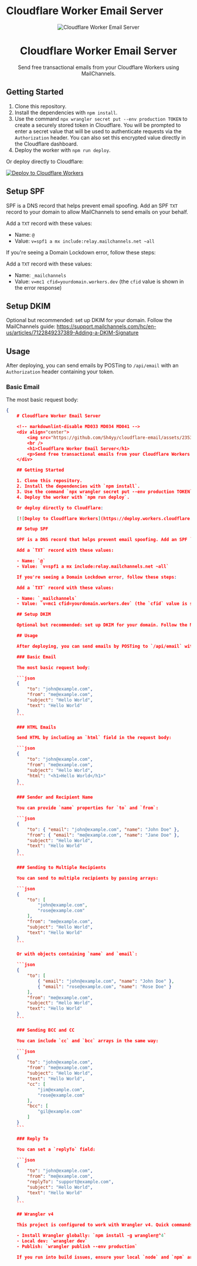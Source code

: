 # Cloudflare Worker Email Server

<!-- markdownlint-disable MD033 MD034 -->
<div align="center">
 <img src="https://github.com/Sh4yy/cloudflare-email/assets/23535123/36a28753-7ded-45ef-bfed-fcc308658b33" alt="Cloudflare Worker Email Server"/>
 <br>
  <h1>Cloudflare Worker Email Server</h1>
 <p>Send free transactional emails from your Cloudflare Workers using MailChannels.</p>
</div>

## Getting Started

1. Clone this repository.
2. Install the dependencies with `npm install`.
3. Use the command `npx wrangler secret put --env production TOKEN` to create a securely stored token in Cloudflare. You will be prompted to enter a secret value that will be used to authenticate requests via the `Authorization` header. You can also set this encrypted value directly in the Cloudflare dashboard.
4. Deploy the worker with `npm run deploy`.

Or deploy directly to Cloudflare:

[![Deploy to Cloudflare Workers](https://deploy.workers.cloudflare.com/button)](https://deploy.workers.cloudflare.com/?url=https://github.com/Sh4yy/cloudflare-email)

## Setup SPF

SPF is a DNS record that helps prevent email spoofing. Add an SPF `TXT` record to your domain to allow MailChannels to send emails on your behalf.

Add a `TXT` record with these values:

- Name: `@`
- Value: `v=spf1 a mx include:relay.mailchannels.net ~all`

If you're seeing a Domain Lockdown error, follow these steps:

Add a `TXT` record with these values:

- Name: `_mailchannels`
- Value: `v=mc1 cfid=yourdomain.workers.dev` (the `cfid` value is shown in the error response)

## Setup DKIM

Optional but recommended: set up DKIM for your domain. Follow the MailChannels guide: https://support.mailchannels.com/hc/en-us/articles/7122849237389-Adding-a-DKIM-Signature

## Usage

After deploying, you can send emails by POSTing to `/api/email` with an `Authorization` header containing your token.

### Basic Email

The most basic request body:

```json
{
    # Cloudflare Worker Email Server

    <!-- markdownlint-disable MD033 MD034 MD041 -->
    <div align="center">
        <img src="https://github.com/Sh4yy/cloudflare-email/assets/23535123/36a28753-7ded-45ef-bfed-fcc308658b33" alt="Cloudflare Worker Email Server" />
        <br />
        <h1>Cloudflare Worker Email Server</h1>
        <p>Send free transactional emails from your Cloudflare Workers using MailChannels.</p>
    </div>

    ## Getting Started

    1. Clone this repository.
    2. Install the dependencies with `npm install`.
    3. Use the command `npx wrangler secret put --env production TOKEN` to create a securely stored token in Cloudflare. You will be prompted to enter a secret value that will be used to authenticate requests via the `Authorization` header. You can also set this encrypted value directly in the Cloudflare dashboard.
    4. Deploy the worker with `npm run deploy`.

    Or deploy directly to Cloudflare:

    [![Deploy to Cloudflare Workers](https://deploy.workers.cloudflare.com/button)](https://deploy.workers.cloudflare.com/?url=https://github.com/Sh4yy/cloudflare-email)

    ## Setup SPF

    SPF is a DNS record that helps prevent email spoofing. Add an SPF `TXT` record to your domain to allow MailChannels to send emails on your behalf.

    Add a `TXT` record with these values:

    - Name: `@`
    - Value: `v=spf1 a mx include:relay.mailchannels.net ~all`

    If you're seeing a Domain Lockdown error, follow these steps:

    Add a `TXT` record with these values:

    - Name: `_mailchannels`
    - Value: `v=mc1 cfid=yourdomain.workers.dev` (the `cfid` value is shown in the error response)

    ## Setup DKIM

    Optional but recommended: set up DKIM for your domain. Follow the MailChannels guide: [MailChannels DKIM guide](https://support.mailchannels.com/hc/en-us/articles/7122849237389-Adding-a-DKIM-Signature)

    ## Usage

    After deploying, you can send emails by POSTing to `/api/email` with an `Authorization` header containing your token.

    ### Basic Email

    The most basic request body:

    ```json
    {
        "to": "john@example.com",
        "from": "me@example.com",
        "subject": "Hello World",
        "text": "Hello World"
    }
    ```

    ### HTML Emails

    Send HTML by including an `html` field in the request body:

    ```json
    {
        "to": "john@example.com",
        "from": "me@example.com",
        "subject": "Hello World",
        "html": "<h1>Hello World</h1>"
    }
    ```

    ### Sender and Recipient Name

    You can provide `name` properties for `to` and `from`:

    ```json
    {
        "to": { "email": "john@example.com", "name": "John Doe" },
        "from": { "email": "me@example.com", "name": "Jane Doe" },
        "subject": "Hello World",
        "text": "Hello World"
    }
    ```

    ### Sending to Multiple Recipients

    You can send to multiple recipients by passing arrays:

    ```json
    {
        "to": [
            "john@example.com",
            "rose@example.com"
        ],
        "from": "me@example.com",
        "subject": "Hello World",
        "text": "Hello World"
    }
    ```

    Or with objects containing `name` and `email`:

    ```json
    {
        "to": [
            { "email": "john@example.com", "name": "John Doe" },
            { "email": "rose@example.com", "name": "Rose Doe" }
        ],
        "from": "me@example.com",
        "subject": "Hello World",
        "text": "Hello World"
    }
    ```

    ### Sending BCC and CC

    You can include `cc` and `bcc` arrays in the same way:

    ```json
    {
        "to": "john@example.com",
        "from": "me@example.com",
        "subject": "Hello World",
        "text": "Hello World",
        "cc": [
            "jim@example.com",
            "rose@example.com"
        ],
        "bcc": [
            "gil@example.com"
        ]
    }
    ```

    ### Reply To

    You can set a `replyTo` field:

    ```json
    {
        "to": "john@example.com",
        "from": "me@example.com",
        "replyTo": "support@example.com",
        "subject": "Hello World",
        "text": "Hello World"
    }
    ```

    ## Wrangler v4

    This project is configured to work with Wrangler v4. Quick commands:

    - Install Wrangler globally: `npm install -g wrangler@^4`
    - Local dev: `wrangler dev`
    - Publish: `wrangler publish --env production`

    If you run into build issues, ensure your local `node` and `npm` are up to date and run `npm install` to refresh devDependencies.
